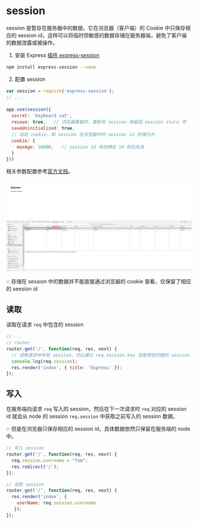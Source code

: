 # session
session 是暂存在服务器中的数据，它在浏览器（客户端）的 Cookie 中只保存相应的 session id，这样可以将临时但敏感的数据存储在服务器端，避免了客户端的数据泄露或被操作。

1. 安装 Express [插件 express-session](https://www.npmjs.com/package/express-session)

```bash
npm install express-session --save
```

2. 配置 session

```js
var session = require('express-session');
// ...

app.use(session({
  secret: 'keyboard cat',
  resave: true,   // 浏览器重载时，重新将 session 保留回 session store 中
  saveUninitialized: true,
  // 设定 cookie，即 session 在浏览器中的 session id 存储行为
  cookie: {
    maxAge: 10000,   // session id 号码牌在 10 秒后失效
  }
}))
```

相关参数配置参考[官方文档](https://github.com/expressjs/session#readme)。

![session id](_v_images/20200927111100141_28762.png)


:bulb: 存储在 session 中的数据并不能直接通过浏览器的 cookie 查看，仅保留了相应的 seesion id

## 读取
读取在请求 `req` 中包含的 session

```js
// ...
// router
router.get('/', function(req, res, next) {
  // 读取请求中所有 session，可以通过 req.session.key 读取特定的键的 session 值
  console.log(req.session);
  res.render('index', { title: 'Express' });
});
```

## 写入
在服务端向请求 `req` 写入的 session，然后在下一次请求时 `req` 对应的 session id 就会从 node 的 session  `req.session`  中获取之前写入的 session 数据。

:bulb: 但是在浏览器只保存相应的 session id，具体数据依然只保留在服务端的 node 中。

```js
// 写入 session
router.get('/', function(req, res, next) {
  req.session.username = "Tom";
  res.redirect('/');
});
```

```js
// 读取 session
router.get('/', function(req, res, next) {
  res.render('index', {
    userName: req.session.username
   });
});
```